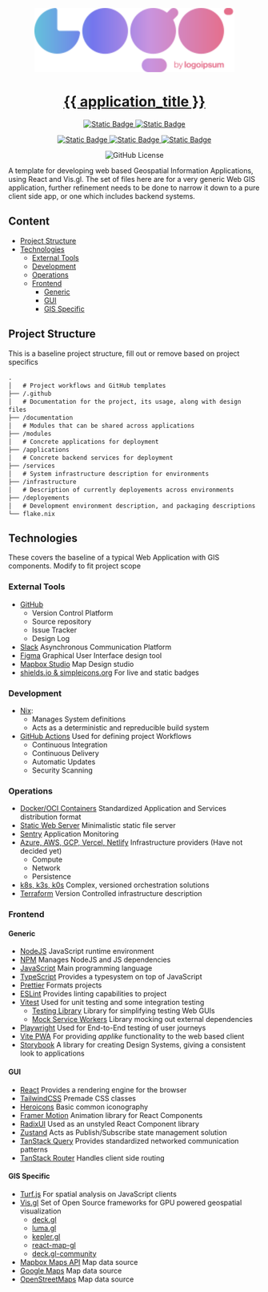 <p align="center">
  <a href="https://github.com/larsgkodehode">
    <picture>
      <img src="documentation/assets/logo.svg" height="128">
    </picture>
    <h1 align="center">{{ application_title }}</h1>
  </a>

  <p align="center">
    <a href="https://nixos.org/">
      <img alt="Static Badge" src="https://img.shields.io/badge/Nix-2.23.3-blue?style=for-the-badge&logo=nixos&logoSize=auto">
    </a>
    <a href="https://opencontainers.org/">
      <img alt="Static Badge" src="https://img.shields.io/badge/OCI-1.1.0-purple?style=for-the-badge&logo=opencontainersinitiative&logoSize=auto">
    </a>
  </p>

  <p align="center">
    <a href="https://react.dev/">
      <img alt="Static Badge" src="https://img.shields.io/badge/React-18-lightblue?style=for-the-badge&logo=react&logoSize=auto">
    </a>
    <a href="https://vis.gl/">
      <img alt="Static Badge" src="https://img.shields.io/badge/Vis.gl-gray?style=for-the-badge&logoSize=auto">
    </a>
    <a href="https://mapbox.com/">
      <img alt="Static Badge" src="https://img.shields.io/badge/Mapbox-gray?style=for-the-badge&logo=mapbox&logoSize=auto">
    </a>
  </p>

  <p align="center">
    <img alt="GitHub License" src="https://img.shields.io/github/license/larsgkodehode/template-gis-app?style=for-the-badge">
  </p>
</p>

A template for developing web based Geospatial Information Applications, using React and Vis.gl.
The set of files here are for a very generic Web GIS application, further refinement needs to be done
to narrow it down to a pure client side app, or one which includes backend systems.

## Content

- [Project Structure](#project-structure)
- [Technologies](#technologies)
  - [External Tools](#external-tools)
  - [Development](#development)
  - [Operations](#operations)
  - [Frontend](#frontend)
    - [Generic](#generic)
    - [GUI](#gui)
    - [GIS Specific](#gis-specific)

## Project Structure

This is a baseline project structure, fill out or remove based on project specifics

```
.
│   # Project workflows and GitHub templates
├── /.github
│   # Documentation for the project, its usage, along with design files
├── /documentation
│   # Modules that can be shared across applications
├── /modules
│   # Concrete applications for deployment
├── /applications
│   # Concrete backend services for deployment
├── /services
│   # System infrastructure description for environments
├── /infrastructure
│   # Description of currently deployements across environments
├── /deployements
│   # Development environment description, and packaging descriptions
└── flake.nix
```

## Technologies

These covers the baseline of a typical Web Application with GIS components. Modify to fit project scope

### External Tools

- [GitHub]()
  - Version Control Platform
  - Source repository
  - Issue Tracker
  - Design Log
- [Slack]() Asynchronous Communication Platform
- [Figma]() Graphical User Interface design tool
- [Mapbox Studio]() Map Design studio
- [shields.io & simpleicons.org]() For live and static badges

### Development

- [Nix]():
  - Manages System definitions
  - Acts as a deterministic and repreducible build system
- [GitHub Actions]() Used for defining project Workflows
  - Continuous Integration
  - Continuous Delivery
  - Automatic Updates
  - Security Scanning

### Operations

- [Docker/OCI Containers]() Standardized Application and Services distribution format
- [Static Web Server]() Minimalistic static file server
- [Sentry]() Application Monitoring
- [Azure, AWS, GCP, Vercel, Netlify]() Infrastructure providers (Have not decided yet)
  - Compute
  - Network
  - Persistence
- [k8s, k3s, k0s]() Complex, versioned orchestration solutions
- [Terraform]() Version Controlled infrastructure description

### Frontend

#### Generic

- [NodeJS]() JavaScript runtime environment
- [NPM]() Manages NodeJS and JS dependencies
- [JavaScript]() Main programming language
- [TypeScript]() Provides a typesystem on top of JavaScript
- [Prettier]() Formats projects
- [ESLint]() Provides linting capabilities to project
- [Vitest]() Used for unit testing and some integration testing
  - [Testing Library]() Library for simplifying testing Web GUIs
  - [Mock Service Workers]() Library mocking out external dependencies
- [Playwright]() Used for End-to-End testing of user journeys
- [Vite PWA]() For providing _applike_ functionality to the web based client
- [Storybook]() A library for creating Design Systems, giving a consistent look to applications

#### GUI

- [React]() Provides a rendering engine for the browser
- [TailwindCSS]() Premade CSS classes
- [Heroicons]() Basic common iconography
- [Framer Motion]() Animation library for React Components
- [RadixUI]() Used as an unstyled React Component library
- [Zustand]() Acts as Publish/Subscribe state management solution
- [TanStack Query]() Provides standardized networked communication patterns
- [TanStack Router]() Handles client side routing

#### GIS Specific

- [Turf.js]() For spatial analysis on JavaScript clients
- [Vis.gl]() Set of Open Source frameworks for GPU powered geospatial visualization
  - [deck.gl]()
  - [luma.gl]()
  - [kepler.gl]()
  - [react-map-gl]()
  - [deck.gl-community]()
- [Mapbox Maps API]() Map data source
- [Google Maps]() Map data source
- [OpenStreetMaps]() Map data source
